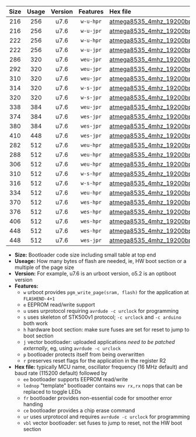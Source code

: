 |Size|Usage|Version|Features|Hex file|
|:-:|:-:|:-:|:-:|:--|
|216|256|u7.6|`w-u-hpr`|[atmega8535_4mhz_19200bps_ur.hex](https://raw.githubusercontent.com/stefanrueger/urboot/main//atmega8535_4mhz_19200bps_ur.hex)|
|216|256|u7.6|`w-u-jpr`|[atmega8535_4mhz_19200bps_ur_vbl.hex](https://raw.githubusercontent.com/stefanrueger/urboot/main//atmega8535_4mhz_19200bps_ur_vbl.hex)|
|222|256|u7.6|`w-u-hpr`|[atmega8535_4mhz_19200bps_lednop_ur.hex](https://raw.githubusercontent.com/stefanrueger/urboot/main//atmega8535_4mhz_19200bps_lednop_ur.hex)|
|222|256|u7.6|`w-u-jpr`|[atmega8535_4mhz_19200bps_lednop_ur_vbl.hex](https://raw.githubusercontent.com/stefanrueger/urboot/main//atmega8535_4mhz_19200bps_lednop_ur_vbl.hex)|
|286|320|u7.6|`weu-jpr`|[atmega8535_4mhz_19200bps_ee_ur_vbl.hex](https://raw.githubusercontent.com/stefanrueger/urboot/main//atmega8535_4mhz_19200bps_ee_ur_vbl.hex)|
|292|320|u7.6|`weu-jpr`|[atmega8535_4mhz_19200bps_ee_lednop_ur_vbl.hex](https://raw.githubusercontent.com/stefanrueger/urboot/main//atmega8535_4mhz_19200bps_ee_lednop_ur_vbl.hex)|
|310|320|u7.6|`weu-jpr`|[atmega8535_4mhz_19200bps_ee_lednop_fr_ur_vbl.hex](https://raw.githubusercontent.com/stefanrueger/urboot/main//atmega8535_4mhz_19200bps_ee_lednop_fr_ur_vbl.hex)|
|314|320|u7.6|`w-s-jpr`|[atmega8535_4mhz_19200bps_vbl.hex](https://raw.githubusercontent.com/stefanrueger/urboot/main//atmega8535_4mhz_19200bps_vbl.hex)|
|320|320|u7.6|`w-s-jpr`|[atmega8535_4mhz_19200bps_lednop_vbl.hex](https://raw.githubusercontent.com/stefanrueger/urboot/main//atmega8535_4mhz_19200bps_lednop_vbl.hex)|
|338|384|u7.6|`weu-jpr`|[atmega8535_4mhz_19200bps_ee_lednop_fr_ce_ur_vbl.hex](https://raw.githubusercontent.com/stefanrueger/urboot/main//atmega8535_4mhz_19200bps_ee_lednop_fr_ce_ur_vbl.hex)|
|374|384|u7.6|`wes-jpr`|[atmega8535_4mhz_19200bps_ee_vbl.hex](https://raw.githubusercontent.com/stefanrueger/urboot/main//atmega8535_4mhz_19200bps_ee_vbl.hex)|
|380|384|u7.6|`wes-jpr`|[atmega8535_4mhz_19200bps_ee_lednop_vbl.hex](https://raw.githubusercontent.com/stefanrueger/urboot/main//atmega8535_4mhz_19200bps_ee_lednop_vbl.hex)|
|410|448|u7.6|`wes-jpr`|[atmega8535_4mhz_19200bps_ee_lednop_fr_vbl.hex](https://raw.githubusercontent.com/stefanrueger/urboot/main//atmega8535_4mhz_19200bps_ee_lednop_fr_vbl.hex)|
|282|512|u7.6|`weu-hpr`|[atmega8535_4mhz_19200bps_ee_ur.hex](https://raw.githubusercontent.com/stefanrueger/urboot/main//atmega8535_4mhz_19200bps_ee_ur.hex)|
|288|512|u7.6|`weu-hpr`|[atmega8535_4mhz_19200bps_ee_lednop_ur.hex](https://raw.githubusercontent.com/stefanrueger/urboot/main//atmega8535_4mhz_19200bps_ee_lednop_ur.hex)|
|306|512|u7.6|`weu-hpr`|[atmega8535_4mhz_19200bps_ee_lednop_fr_ur.hex](https://raw.githubusercontent.com/stefanrueger/urboot/main//atmega8535_4mhz_19200bps_ee_lednop_fr_ur.hex)|
|310|512|u7.6|`w-s-hpr`|[atmega8535_4mhz_19200bps.hex](https://raw.githubusercontent.com/stefanrueger/urboot/main//atmega8535_4mhz_19200bps.hex)|
|316|512|u7.6|`w-s-hpr`|[atmega8535_4mhz_19200bps_lednop.hex](https://raw.githubusercontent.com/stefanrueger/urboot/main//atmega8535_4mhz_19200bps_lednop.hex)|
|334|512|u7.6|`weu-hpr`|[atmega8535_4mhz_19200bps_ee_lednop_fr_ce_ur.hex](https://raw.githubusercontent.com/stefanrueger/urboot/main//atmega8535_4mhz_19200bps_ee_lednop_fr_ce_ur.hex)|
|370|512|u7.6|`wes-hpr`|[atmega8535_4mhz_19200bps_ee.hex](https://raw.githubusercontent.com/stefanrueger/urboot/main//atmega8535_4mhz_19200bps_ee.hex)|
|376|512|u7.6|`wes-hpr`|[atmega8535_4mhz_19200bps_ee_lednop.hex](https://raw.githubusercontent.com/stefanrueger/urboot/main//atmega8535_4mhz_19200bps_ee_lednop.hex)|
|406|512|u7.6|`wes-hpr`|[atmega8535_4mhz_19200bps_ee_lednop_fr.hex](https://raw.githubusercontent.com/stefanrueger/urboot/main//atmega8535_4mhz_19200bps_ee_lednop_fr.hex)|
|448|512|u7.6|`wes-hpr`|[atmega8535_4mhz_19200bps_ee_lednop_fr_ce.hex](https://raw.githubusercontent.com/stefanrueger/urboot/main//atmega8535_4mhz_19200bps_ee_lednop_fr_ce.hex)|
|448|512|u7.6|`wes-jpr`|[atmega8535_4mhz_19200bps_ee_lednop_fr_ce_vbl.hex](https://raw.githubusercontent.com/stefanrueger/urboot/main//atmega8535_4mhz_19200bps_ee_lednop_fr_ce_vbl.hex)|

- **Size:** Bootloader code size including small table at top end
- **Useage:** How many bytes of flash are needed, ie, HW boot section or a multiple of the page size
- **Version:** For example, u7.6 is an urboot version, o5.2 is an optiboot version
- **Features:**
  + `w` urboot provides `pgm_write_page(sram, flash)` for the application at `FLASHEND-4+1`
  + `e` EEPROM read/write support
  + `u` uses urprotocol requiring `avrdude -c urclock` for programming
  + `s` uses skeleton of STK500v1 protocol; `-c urclock` and `-c arduino` both work
  + `h` hardware boot section: make sure fuses are set for reset to jump to boot section
  + `j` vector bootloader: uploaded applications *need to be patched externally*, eg, using `avrdude -c urclock`
  + `p` bootloader protects itself from being overwritten
  + `r` preserves reset flags for the application in the register R2
- **Hex file:** typically MCU name, oscillator frequency (16 MHz default) and baud rate (115200 default) followed by
  + `ee` bootloader supports EEPROM read/write
  + `lednop` "template" bootloader contains `mov rx,rx` nops that can be replaced to toggle LEDs
  + `fr` bootloader provides non-essential code for smoother error handing
  + `ce` bootloader provides a chip erase command
  + `ur` uses urprotocol and requires `avrdude -c urclock` for programming
  + `vbl` vector bootloader: set fuses to jump to reset, not the HW boot section
